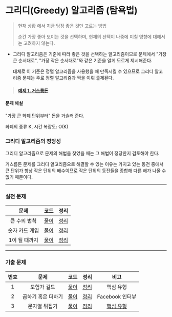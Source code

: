 # 그리디(Greedy) 알고리즘 (탐욕법)

> 현재 상황 에서 지금 당장 좋은 것만 고르는 방법
>
> 순간 가장 좋아 보이는 것을 선택하며, 현재의 선택이 나중에 미칠 영향에 대해서는 고려하지 않는다.

- 그리디 알고리즘은 기준에 따라 좋은 것을 선택하는 알고리즘이므로 문제에서 "가장 큰 순서대로", "가장 작은 순서대로"와 같은 기준을 알게 모르게 제시해준다.

  대체로 이 기준은 정렬 알고리즘을 사용했을 때 만족시킬 수 있으므로 그리디 알고리즘 문제는 주로 정렬 알고리즘과 짝을 이뤄 출제된다.

> #### [예제 1. 거스름돈](./example/ex2-1_거스름돈.py)

#### 문제 해설

"가장 큰 화폐 단위부터" 돈을 거슬러 준다.

화폐의 종류 K, 시간 복잡도: O(K)

### 그리디 알고리즘의 정당성

그리디 알고리즘으로 문제의 해법을 찾았을 때는 그 해법이 정당한지 검토해야 한다.

거스름돈 문제를 그리디 알고리즘으로 해결할 수 있는 이유는 가지고 있는 동전 중에서 큰 단위가 항상 작은 단위의 배수이므로 작은 단위의 동전들을 종합해 다른 해가 나올 수 없기 때문이다.

---

### 실전 문제

|      문제      |           코드           |             정리             |
| :------------: | :----------------------: | :--------------------------: |
|  큰 수의 법칙  | [풀이](./example/2-1.py) | [정리](./example/2-1_sol.md) |
| 숫자 카드 게임 | [풀이](./example/2-2.py) | [정리](./example/2-2_sol.md) |
| 1이 될 때까지  | [풀이](./example/2-3.py) | [정리](./example/2-3_sol.md) |

---

### 기출 문제

| 번호 |        문제        |         코드         |           정리           |                       비고                        |
| :--: | :----------------: | :------------------: | :----------------------: | :-----------------------------------------------: |
|  1   |    모험가 길드     | [풀이](./part3/1.py) | [정리](./part3/1_sol.md) |                     핵심 유형                     |
|  2   | 곱하기 혹은 더하기 | [풀이](./part3/2.py) | [정리](./part3/2_sol.md) |                  Facebook 인터뷰                  |
|  3   |   문자열 뒤집기    | [풀이](./part3/3.py) | [정리](./part3/3_sol.md) | [핵심 유형](https://www.acmicpc.net/problem/1439) |
